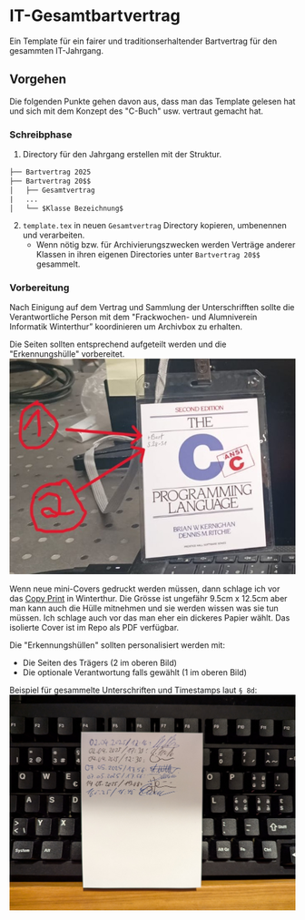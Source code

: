 # IT-Gesamtbartvertrag

Ein Template für ein fairer und traditionserhaltender Bartvertrag für den gesammten IT-Jahrgang. 

## Vorgehen

Die folgenden Punkte gehen davon aus, dass man das Template gelesen hat und sich mit dem Konzept des "C-Buch" usw. vertraut gemacht hat. 
### Schreibphase
1. Directory für den Jahrgang erstellen mit der Struktur.  
```
├── Bartvertrag 2025
├── Bartvertrag 20$$
│   ├── Gesamtvertrag
|   ... 
│   └── $Klasse Bezeichnung$
```
2. `template.tex` in neuen `Gesamtvertrag` Directory kopieren, umbenennen und verarbeiten.
    - Wenn nötig bzw. für Archivierungszwecken werden Verträge anderer Klassen in ihren eigenen Directories unter `Bartvertrag 20$$` gesammelt. 

### Vorbereitung
Nach Einigung auf dem Vertrag und Sammlung der Unterschrifften sollte die Verantwortliche Person mit dem "Frackwochen- und Alumniverein
Informatik Winterthur” koordinieren um Archivbox zu erhalten. 

Die Seiten sollten entsprechend aufgeteilt werden und die "Erkennungshülle" vorbereitet.
![Erkennungshuelle](imgs/erkennungshuelle.jpeg)

Wenn neue mini-Covers gedruckt werden müssen, dann schlage ich vor das [Copy Print](https://www.copyprintwinti.ch/) in Winterthur. Die Grösse ist ungefähr 9.5cm x 12.5cm aber man kann auch die Hülle mitnehmen und sie werden wissen was sie tun müssen. Ich schlage auch vor das man eher ein dickeres Papier wählt. Das isolierte Cover ist im Repo als PDF verfügbar. 

Die "Erkennungshüllen" sollten personalisiert werden mit:
- Die Seiten des Trägers (2 im oberen Bild)
- Die optionale Verantwortung falls gewählt (1 im oberen Bild)

Beispiel für gesammelte Unterschriften und Timestamps laut `§ 8d`:
![Unterschriften gesammelt](imgs/unterschriften.jpg)